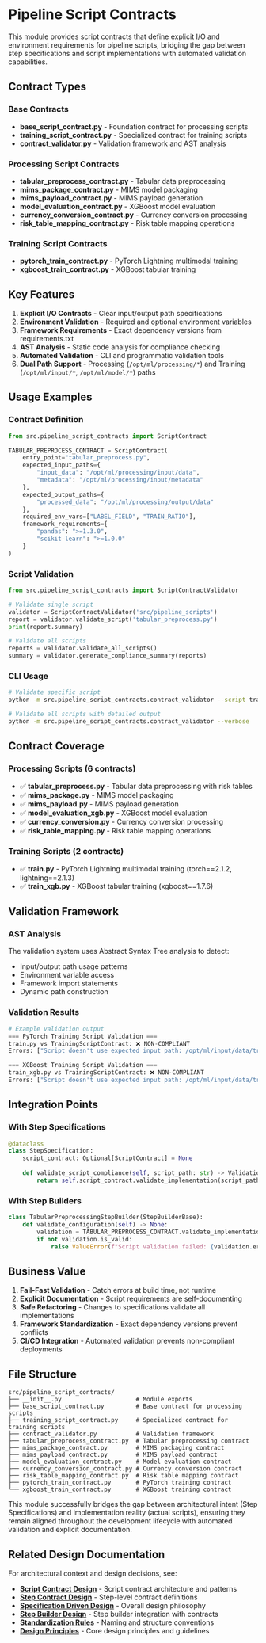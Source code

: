 # Pipeline Script Contracts

This module provides script contracts that define explicit I/O and environment requirements for pipeline scripts, bridging the gap between step specifications and script implementations with automated validation capabilities.

## Contract Types

### Base Contracts
- **base_script_contract.py** - Foundation contract for processing scripts
- **training_script_contract.py** - Specialized contract for training scripts
- **contract_validator.py** - Validation framework and AST analysis

### Processing Script Contracts
- **tabular_preprocess_contract.py** - Tabular data preprocessing
- **mims_package_contract.py** - MIMS model packaging
- **mims_payload_contract.py** - MIMS payload generation
- **model_evaluation_contract.py** - XGBoost model evaluation
- **currency_conversion_contract.py** - Currency conversion processing
- **risk_table_mapping_contract.py** - Risk table mapping operations

### Training Script Contracts
- **pytorch_train_contract.py** - PyTorch Lightning multimodal training
- **xgboost_train_contract.py** - XGBoost tabular training

## Key Features

1. **Explicit I/O Contracts** - Clear input/output path specifications
2. **Environment Validation** - Required and optional environment variables
3. **Framework Requirements** - Exact dependency versions from requirements.txt
4. **AST Analysis** - Static code analysis for compliance checking
5. **Automated Validation** - CLI and programmatic validation tools
6. **Dual Path Support** - Processing (`/opt/ml/processing/*`) and Training (`/opt/ml/input/*`, `/opt/ml/model/*`) paths

## Usage Examples

### Contract Definition
```python
from src.pipeline_script_contracts import ScriptContract

TABULAR_PREPROCESS_CONTRACT = ScriptContract(
    entry_point="tabular_preprocess.py",
    expected_input_paths={
        "input_data": "/opt/ml/processing/input/data",
        "metadata": "/opt/ml/processing/input/metadata"
    },
    expected_output_paths={
        "processed_data": "/opt/ml/processing/output/data"
    },
    required_env_vars=["LABEL_FIELD", "TRAIN_RATIO"],
    framework_requirements={
        "pandas": ">=1.3.0",
        "scikit-learn": ">=1.0.0"
    }
)
```

### Script Validation
```python
from src.pipeline_script_contracts import ScriptContractValidator

# Validate single script
validator = ScriptContractValidator('src/pipeline_scripts')
report = validator.validate_script('tabular_preprocess.py')
print(report.summary)

# Validate all scripts
reports = validator.validate_all_scripts()
summary = validator.generate_compliance_summary(reports)
```

### CLI Usage
```bash
# Validate specific script
python -m src.pipeline_script_contracts.contract_validator --script train.py

# Validate all scripts with detailed output
python -m src.pipeline_script_contracts.contract_validator --verbose
```

## Contract Coverage

### Processing Scripts (6 contracts)
- ✅ **tabular_preprocess.py** - Tabular data preprocessing with risk tables
- ✅ **mims_package.py** - MIMS model packaging 
- ✅ **mims_payload.py** - MIMS payload generation
- ✅ **model_evaluation_xgb.py** - XGBoost model evaluation
- ✅ **currency_conversion.py** - Currency conversion processing
- ✅ **risk_table_mapping.py** - Risk table mapping operations

### Training Scripts (2 contracts)
- ✅ **train.py** - PyTorch Lightning multimodal training (torch==2.1.2, lightning==2.1.3)
- ✅ **train_xgb.py** - XGBoost tabular training (xgboost==1.7.6)

## Validation Framework

### AST Analysis
The validation system uses Abstract Syntax Tree analysis to detect:
- Input/output path usage patterns
- Environment variable access
- Framework import statements
- Dynamic path construction

### Validation Results
```python
# Example validation output
=== PyTorch Training Script Validation ===
train.py vs TrainingScriptContract: ❌ NON-COMPLIANT
Errors: ["Script doesn't use expected input path: /opt/ml/input/data/train"]

=== XGBoost Training Script Validation ===  
train_xgb.py vs TrainingScriptContract: ❌ NON-COMPLIANT
Errors: ["Script doesn't use expected input path: /opt/ml/input/data/train"]
```

## Integration Points

### With Step Specifications
```python
@dataclass
class StepSpecification:
    script_contract: Optional[ScriptContract] = None
    
    def validate_script_compliance(self, script_path: str) -> ValidationResult:
        return self.script_contract.validate_implementation(script_path)
```

### With Step Builders
```python
class TabularPreprocessingStepBuilder(StepBuilderBase):
    def validate_configuration(self) -> None:
        validation = TABULAR_PREPROCESS_CONTRACT.validate_implementation(script_path)
        if not validation.is_valid:
            raise ValueError(f"Script validation failed: {validation.errors}")
```

## Business Value

1. **Fail-Fast Validation** - Catch errors at build time, not runtime
2. **Explicit Documentation** - Script requirements are self-documenting
3. **Safe Refactoring** - Changes to specifications validate all implementations
4. **Framework Standardization** - Exact dependency versions prevent conflicts
5. **CI/CD Integration** - Automated validation prevents non-compliant deployments

## File Structure

```
src/pipeline_script_contracts/
├── __init__.py                     # Module exports
├── base_script_contract.py         # Base contract for processing scripts
├── training_script_contract.py     # Specialized contract for training scripts
├── contract_validator.py           # Validation framework
├── tabular_preprocess_contract.py  # Tabular preprocessing contract
├── mims_package_contract.py        # MIMS packaging contract
├── mims_payload_contract.py        # MIMS payload contract
├── model_evaluation_contract.py    # Model evaluation contract
├── currency_conversion_contract.py # Currency conversion contract
├── risk_table_mapping_contract.py  # Risk table mapping contract
├── pytorch_train_contract.py       # PyTorch training contract
└── xgboost_train_contract.py       # XGBoost training contract
```

This module successfully bridges the gap between architectural intent (Step Specifications) and implementation reality (actual scripts), ensuring they remain aligned throughout the development lifecycle with automated validation and explicit documentation.

## Related Design Documentation

For architectural context and design decisions, see:
- **[Script Contract Design](../pipeline_design/script_contract.md)** - Script contract architecture and patterns
- **[Step Contract Design](../pipeline_design/step_contract.md)** - Step-level contract definitions
- **[Specification Driven Design](../pipeline_design/specification_driven_design.md)** - Overall design philosophy
- **[Step Builder Design](../pipeline_design/step_builder.md)** - Step builder integration with contracts
- **[Standardization Rules](../pipeline_design/standardization_rules.md)** - Naming and structure conventions
- **[Design Principles](../pipeline_design/design_principles.md)** - Core design principles and guidelines
